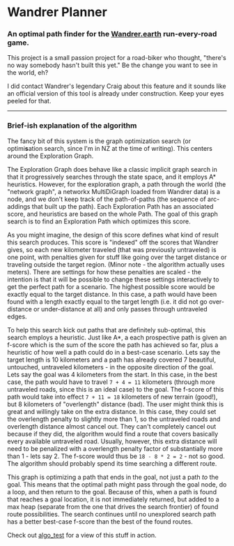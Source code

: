 # Wandrer Planner
### An optimal path finder for the [Wandrer.earth](wandrer.earth) run-every-road game.

This project is a small passion project for a road-biker who thought, "there's no way somebody hasn't built this yet." Be the change you want to see in the world, eh?

I did contact Wandrer's legendary Craig about this feature and it sounds like an official version of this tool is already under construction. Keep your eyes peeled for that.

---

### Brief-ish explanation of the algorithm
The fancy bit of this system is the graph optimization search (or optimi**s**ation search, since I'm in NZ at the time of writing). This centers around the Exploration Graph.

The Exploration Graph does behave like a classic implicit graph search in that it progressively searches through the state space, and it employs A* heuristics. However, for the exploration graph, a path through the world (the "network graph", a networkx MultiDiGraph loaded from Wandrer data) is a node, and we don't keep track of the path-of-paths (the sequence of arc-addings that built up the path). Each Exploration Path has an associated score, and heuristics are based on the whole Path. The goal of this graph search is to find an Exploration Path which optimizes this score.

As you might imagine, the design of this score defines what kind of result this search produces. This score is "indexed" off the scores that Wandrer gives, so each new kilometer traveled (that was previously untraveled) is one point, with penalties given for stuff like going over the target distance or traveling outside the target region. (Minor note - the algorithm actually uses meters). There are settings for how these penalties are scaled - the intention is that it will be possible to change these settings interactively to get the perfect path for a scenario. The highest possible score would be exactly equal to the target distance. In this case, a path would have been found with a length exactly equal to the target length (i.e. it did not go over-distance or under-distance at all) and only passes through untraveled edges. 

To help this search kick out paths that are definitely sub-optimal, this search employs a heuristic. Just like A*, a each prospective path is given an f-score which is the sum of the score the path has achieved so far, plus a heuristic of how well a path could do in a best-case scenario. Lets say the target length is 10 kilometers and a path has already covered 7 beautiful, untouched, untraveled kilometers - in the opposite direction of the goal. Lets say the goal was 4 kilometers from the start. In this case, in the best case, the path would have to travel `7 + 4 = 11` kilometers (through more untraveled roads, since this is an ideal case) to the goal. The f-score of this path would take into effect `7 + 11 = 18` kilometers of new terrain (good!), but 8 kilometers of "overlength" distance (bad). The user might think this is great and willingly take on the extra distance. In this case, they could set the overlength penalty to slightly more than 1, so the untraveled roads and overlength distance almost cancel out. They can't completely cancel out because if they did, the algorithm would find a route that covers basically every available untraveled road. Usually, however, this extra distance will need to be penalized with a overlength penalty factor of substantially more than 1 - lets say 2. The f-score would thus be `18 - 8 * 2 = 2` - not so good. The algorithm should probably spend its time searching a different route.

This graph is optimizing a path that ends in the goal, not just a path *to* the goal. This means that the optimal path might pass through the goal node, do a loop, and then return to the goal. Because of this, when a path is found that reaches a goal location, it is not immediately returned, but added to a max heap (separate from the one that drives the search frontier) of found route possibilities. The search continues until no unexplored search path has a better best-case f-score than the best of the found routes. 

Check out [algo_test](algo/algo_test.ipynb) for a view of this stuff in action. 